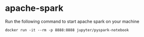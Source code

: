 # apache-spark

Run the following command to start apache spark on your machine

`docker run -it --rm -p 8888:8888 jupyter/pyspark-notebook`
